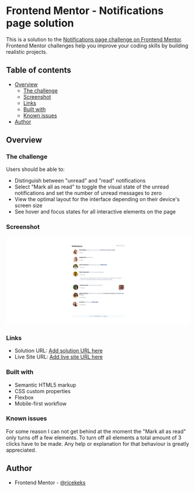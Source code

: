 # Frontend Mentor - Notifications page solution

This is a solution to the [Notifications page challenge on Frontend Mentor](https://www.frontendmentor.io/challenges/notifications-page-DqK5QAmKbC). Frontend Mentor challenges help you improve your coding skills by building realistic projects. 

## Table of contents

- [Overview](#overview)
  - [The challenge](#the-challenge)
  - [Screenshot](#screenshot)
  - [Links](#links)
  - [Built with](#built-with)
  - [Known issues](#known-issues)
- [Author](#author)

## Overview

### The challenge

Users should be able to:

- Distinguish between "unread" and "read" notifications
- Select "Mark all as read" to toggle the visual state of the unread notifications and set the number of unread messages to zero
- View the optimal layout for the interface depending on their device's screen size
- See hover and focus states for all interactive elements on the page

### Screenshot

![](./screenshot.png)

### Links

- Solution URL: [Add solution URL here](https://github.com/ricekeks/notifications-page)
- Live Site URL: [Add live site URL here](https://ricekeks.github.io/notifications-page/)

### Built with

- Semantic HTML5 markup
- CSS custom properties
- Flexbox
- Mobile-first workflow

### Known issues
For some reason I can not get behind at the moment the "Mark all as read" only turns off a few elements. To turn off all elements a total amount of 3 clicks have to be made. Any help or explanation for that behaviour is greatly appreciated.

## Author

- Frontend Mentor - [@ricekeks](https://www.frontendmentor.io/profile/ricekeks)

